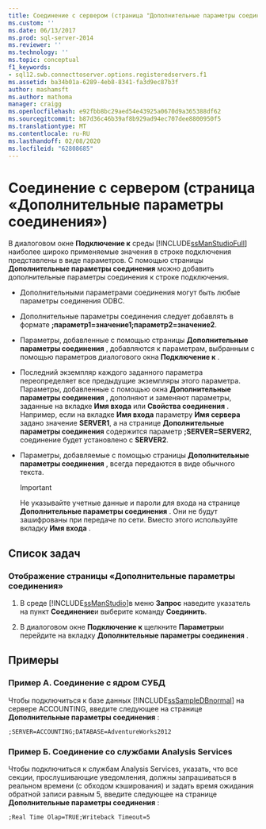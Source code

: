 ```yaml
---
title: Соединение с сервером (страница "Дополнительные параметры соединения") | Документация Майкрософт
ms.custom: ''
ms.date: 06/13/2017
ms.prod: sql-server-2014
ms.reviewer: ''
ms.technology: ''
ms.topic: conceptual
f1_keywords:
- sql12.swb.connecttoserver.options.registeredservers.f1
ms.assetid: ba34b01a-6289-4eb8-8341-fa3d9ec87b3f
author: mashamsft
ms.author: mathoma
manager: craigg
ms.openlocfilehash: e92fbb8bc29aed54e43925a0670d9a365388df62
ms.sourcegitcommit: b87d36c46b39af8b929ad94ec707dee8800950f5
ms.translationtype: MT
ms.contentlocale: ru-RU
ms.lasthandoff: 02/08/2020
ms.locfileid: "62808685"
---
```

# <a name="connect-to-server-additional-connection-parameters-page"></a>Соединение с сервером (страница «Дополнительные параметры соединения»)
  В диалоговом окне **Подключение к** среды [!INCLUDE[ssManStudioFull](../includes/ssmanstudiofull-md.md)] наиболее широко применяемые значения в строке подключения представлены в виде параметров. С помощью страницы **Дополнительные параметры соединения** можно добавить дополнительные параметры соединения к строке подключения.  
  
-   Дополнительными параметрами соединения могут быть любые параметры соединения ODBC.  
  
-   Дополнительные параметры соединения следует добавлять в формате **;параметр1=значение1;параметр2=значение2**.  
  
-   Параметры, добавленные с помощью страницы **Дополнительные параметры соединения** , добавляются к параметрам, выбранным с помощью параметров диалогового окна **Подключение к** .  
  
-   Последний экземпляр каждого заданного параметра переопределяет все предыдущие экземпляры этого параметра. Параметры, добавленные с помощью окна **Дополнительные параметры соединения** , дополняют и заменяют параметры, заданные на вкладке **Имя входа** или **Свойства соединения** . Например, если на вкладке **Имя входа** параметру **Имя сервера** задано значение **SERVER1**, а на странице **Дополнительные параметры соединения** содержится параметр **;SERVER=SERVER2**, соединение будет установлено с **SERVER2**.  
  
-   Параметры, добавляемые с помощью страницы **Дополнительные параметры соединения** , всегда передаются в виде обычного текста.  
  
    > [!IMPORTANT]  
    >  Не указывайте учетные данные и пароли для входа на странице **Дополнительные параметры соединения** . Они не будут зашифрованы при передаче по сети. Вместо этого используйте вкладку **Имя входа** .  
  
## <a name="task-list"></a>Список задач  
  
### <a name="to-show-the-additional-connection-parameters-page"></a>Отображение страницы «Дополнительные параметры соединения»  
  
1.  В среде [!INCLUDE[ssManStudio](../includes/ssmanstudio-md.md)]в меню **Запрос** наведите указатель на пункт **Соединение**и выберите команду **Соединить**.  
  
2.  В диалоговом окне **Подключение к** щелкните **Параметры**и перейдите на вкладку **Дополнительные параметры соединения** .  
  
## <a name="examples"></a>Примеры  
  
### <a name="example-a-connecting-to-the-database-engine"></a>Пример А. Соединение с ядром СУБД  
 Чтобы подключиться к базе данных [!INCLUDE[ssSampleDBnormal](../includes/sssampledbnormal-md.md)] на сервере ACCOUNTING, введите следующее на странице **Дополнительные параметры соединения** :  
  
```  
;SERVER=ACCOUNTING;DATABASE=AdventureWorks2012  
```  
  
### <a name="example-b-connecting-to-analysis-services"></a>Пример Б. Соединение со службами Analysis Services  
 Чтобы подключиться к службам Analysis Services, указать, что все секции, прослушивающие уведомления, должны запрашиваться в реальном времени (с обходом кэширования) и задать время ожидания обратной записи равным 5, введите следующее на странице **Дополнительные параметры соединения** :  
  
```  
;Real Time Olap=TRUE;Writeback Timeout=5  
```  
  
  
